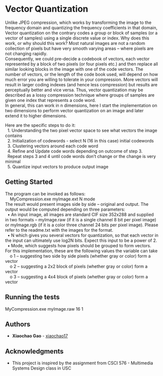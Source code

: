 # Vector Quantization

Unlike JPEG compression, which works by transforming the image to the frequency domain and quantizing the frequency coefficients in that domain, Vector quantization on the contrary codes a group or block of samples (or a vector of samples) using a single discrete value or index.
Why does this work, or why should this work? Most natural images are not a random collection of pixels but have very smooth varying areas – where pixels are not changing rapidly.   
Consequently, we could pre-decide a codebook of vectors, each vector represented by a block of two pixels (or four pixels etc.) and then replace all similar looking blocks in the image with one of the code vectors. The number of vectors, or the length of the code book used, will depend on how much error you are willing to tolerate in your compression. More vectors will result in larger coding indexes (and hence less compression) but results are perceptually better and vice versa. Thus, vector quantization may be described as a lossy compression technique where groups of samples are given one index that represents a code word.   
In general, this can work in n dimensions, here I start the implementation on two dimensions to perform vector quantization on an image and later extend it to higher dimensions.   


Here are the specific steps to do it:  
&nbsp;&nbsp;1. Understanding the two pixel vector space to see what vectors the image contains  
&nbsp;&nbsp;2. Initialization of codewords - select N (16 in this case) initial codewords  
&nbsp;&nbsp;3. Clustering vectors around each code word  
&nbsp;&nbsp;4. Refine and Update code words depending on outcome of step 3.  
&nbsp;&nbsp;Repeat steps 3 and 4 until code words don’t change or the change is very minimal  
&nbsp;&nbsp;5. Quantize input vectors to produce output image  

## Getting Started

The program can be invoked as follows:  
&nbsp;&nbsp;&nbsp;&nbsp;MyCompression.exe myImage.ext N mode  
The result would present images side by side – original and output. The output would be
computed depending on three parameters:  
&nbsp;&nbsp;• An input image, all images are standard CIF size 352x288 and supplied in two formats – myImage.raw (if it is a single channel 8 bit per pixel image) or myImage.rgb (if it is a color three channel 24 bits per pixel image). Please refer to the readme.txt with the images for the format.  
&nbsp;&nbsp;• N which gives you several vectors for quantization, so that each vector in the input can ultimately use log2N bits. Expect this input to be a power of 2.  
&nbsp;&nbsp;• Mode, which suggests how pixels should be grouped to form vectors. For this implementation, these are the following values the variable can take  
&nbsp;&nbsp;&nbsp;&nbsp;o 1 – suggesting two side by side pixels (whether gray or color) form a vector  
&nbsp;&nbsp;&nbsp;&nbsp;o 2 – suggesting a 2x2 block of pixels (whether gray or color) form a vector  
&nbsp;&nbsp;&nbsp;&nbsp;o 3 – suggesting a 4x4 block of pixels (whether gray or color) form a vector  



## Running the tests

MyCompression.exe myImage.raw 16 1

## Authors

* **Xiaochao Gao** - [xiaochao17](https://github.com/xiaochao17)

## Acknowledgments
* This project is inspired by the assignment from CSCI 576 - Multimedia Systems Design class in USC
